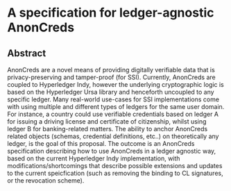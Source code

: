 # A specification for ledger-agnostic AnonCreds

## Abstract

AnonCreds are a novel means of providing digitally verifiable data that is privacy-preserving and tamper-proof (for SSI). Currently, AnonCreds are coupled to Hyperledger Indy, however the underlying cryptographic logic is based on the Hyperledger Ursa library and henceforth uncoupled to any specific ledger. Many real-world use-cases for SSI implementations come with using multiple and different types of ledgers for the same user domain. For instance, a country could use verifiable credentials based on ledger A for issuing a driving license and certificate of citizenship, whilst using ledger B for banking-related matters. The ability to anchor AnonCreds related objects (schemas, credential definitions, etc..) on theoretically any ledger, is the goal of this proposal. The outcome is an AnonCreds specification describing how to use AnonCreds in a ledger agnostic way, based on the current Hyperledger Indy implementation, with modifications/shortcomings that describe possible extensions and updates to the current speicfication (such as removing the binding to CL signatures, or the revocation scheme).